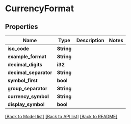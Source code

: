 # CurrencyFormat

## Properties

Name | Type | Description | Notes
------------ | ------------- | ------------- | -------------
**iso_code** | **String** |  | 
**example_format** | **String** |  | 
**decimal_digits** | **i32** |  | 
**decimal_separator** | **String** |  | 
**symbol_first** | **bool** |  | 
**group_separator** | **String** |  | 
**currency_symbol** | **String** |  | 
**display_symbol** | **bool** |  | 

[[Back to Model list]](../README.md#documentation-for-models) [[Back to API list]](../README.md#documentation-for-api-endpoints) [[Back to README]](../README.md)


